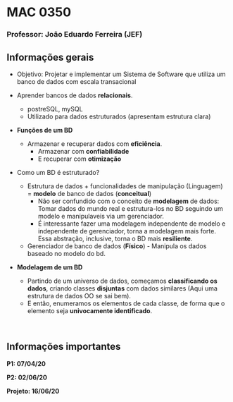 # MAC 0350

### Professor: João Eduardo Ferreira (JEF)

## Informações gerais

* Objetivo: Projetar e implementar um Sistema de Software que utiliza um banco de dados com escala transacional

* Aprender bancos de dados **relacionais**.

  * postreSQL, mySQL
  * Utilizado para dados estruturados (apresentam estrutura clara)

* **Funções de um BD**

  * Armazenar e recuperar dados com **eficiência**.
    * Armazenar com **confiabilidade**
    * E recuperar com **otimização**

* Como um BD é estruturado?

  * Estrutura de dados + funcionalidades de manipulação (Linguagem) = **modelo** de banco de dados (**conceitual**)
    * Não ser confundido com o conceito de **modelagem** de dados: Tomar dados do mundo real e estrutura-los no BD seguindo um modelo e manipulaveis via um gerenciador.
    * É interessante fazer uma modelagem independente de modelo e independente de gerenciador, torna a modelagem mais forte. Essa abstração, inclusive, torna o BD mais **resiliente**.
  * Gerenciador de banco de dados (**Físico**) - Manipula os dados baseado no modelo do bd.

* **Modelagem de um BD**

  *  Partindo de um universo de dados, começamos **classificando os dados**, criando classes **disjuntas** com dados similares (Aqui uma estrutura de dados OO se sai bem).
  * E então, enumeramos os elementos de cada classe, de forma que o elemento seja **univocamente identificado**.

  ​	

## Informações importantes

**P1: 07/04/20**

**P2: 02/06/20**

**Projeto: 16/06/20**

